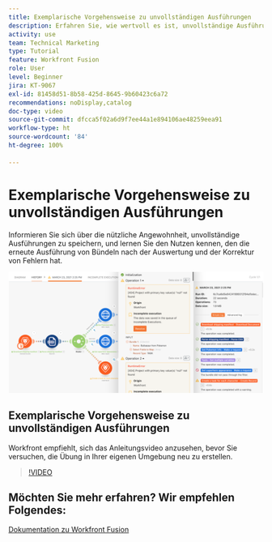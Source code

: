 ```yaml
---
title: Exemplarische Vorgehensweise zu unvollständigen Ausführungen
description: Erfahren Sie, wie wertvoll es ist, unvollständige Ausführungen zu speichern und Bündel nach der Auswertung und der Korrektur von Fehlern in [!DNL Adobe Workfront Fusion]erneut auszuführen.
activity: use
team: Technical Marketing
type: Tutorial
feature: Workfront Fusion
role: User
level: Beginner
jira: KT-9067
exl-id: 81458d51-8b58-425d-8645-9b60423c6a72
recommendations: noDisplay,catalog
doc-type: video
source-git-commit: dfcca5f02a6d9f7ee44a1e894106ae48259eea91
workflow-type: ht
source-wordcount: '84'
ht-degree: 100%

---
```


# Exemplarische Vorgehensweise zu unvollständigen Ausführungen

Informieren Sie sich über die nützliche Angewohnheit, unvollständige Ausführungen zu speichern, und lernen Sie den Nutzen kennen, den die erneute Ausführung von Bündeln nach der Auswertung und der Korrektur von Fehlern hat.

![Ein Bild eines Szenarios mit Fehlerbehandlung](assets/troubleshooting-and-error-handling-8.png)

## Exemplarische Vorgehensweise zu unvollständigen Ausführungen

Workfront empfiehlt, sich das Anleitungsvideo anzusehen, bevor Sie versuchen, die Übung in Ihrer eigenen Umgebung neu zu erstellen.

>[!VIDEO](https://video.tv.adobe.com/v/335308/?quality=12&learn=on&enablevpops)

## Möchten Sie mehr erfahren? Wir empfehlen Folgendes:

[Dokumentation zu Workfront Fusion](https://experienceleague.adobe.com/de/docs/workfront-fusion/using/get-started-with-fusion/understand-workfront-fusion/workfront-fusion-overview)
